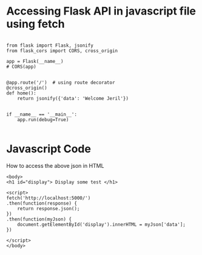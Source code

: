 # Accessing Flask API in javascript file using fetch

```

from flask import Flask, jsonify
from flask_cors import CORS, cross_origin

app = Flask(__name__)
# CORS(app)


@app.route('/')  # using route decorator
@cross_origin()
def home():
    return jsonify({'data': 'Welcome Jeril'})


if __name__ == '__main__':
    app.run(debug=True)
    
```

# Javascript Code

How to access the above json in HTML

```
<body>
<h1 id="display"> Display some test </h1>

<script>
fetch('http://localhost:5000/')
.then(function(response) {
    return response.json();
})
.then(function(myJson) {
    document.getElementById('display').innerHTML = myJson['data'];
})

</script>
</body>
```